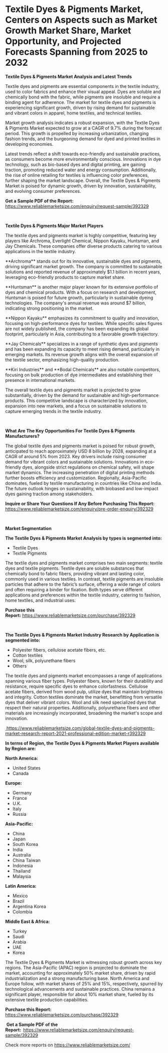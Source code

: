 <p><h1>Textile Dyes & Pigments Market, Centers on Aspects such as Market Growth Market Share, Market Opportunity, and Projected Forecasts Spanning from 2025 to 2032</h1></p><p><strong>Textile Dyes & Pigments Market Analysis and Latest Trends</strong></p>
<p><p>Textile dyes and pigments are essential components in the textile industry, used to color fabrics and enhance their visual appeal. Dyes are soluble and chemically bond with the fabric, while pigments are insoluble and require a binding agent for adherence. The market for textile dyes and pigments is experiencing significant growth, driven by rising demand for sustainable and vibrant colors in apparel, home textiles, and technical textiles.</p><p>Market growth analysis indicates a robust expansion, with the Textile Dyes & Pigments Market expected to grow at a CAGR of 9.7% during the forecast period. This growth is propelled by increasing urbanization, changing fashion trends, and the burgeoning demand for dyed and printed textiles in developing economies.</p><p>Latest trends reflect a shift towards eco-friendly and sustainable practices, as consumers become more environmentally conscious. Innovations in dye technology, such as bio-based dyes and digital printing, are gaining traction, promoting reduced water and energy consumption. Additionally, the rise of online retailing for textiles is influencing color preferences, further shaping the market landscape. Overall, the Textile Dyes & Pigments Market is poised for dynamic growth, driven by innovation, sustainability, and evolving consumer preferences.</p></p>
<p><strong>Get a Sample PDF of the Report:&nbsp;</strong> <a href="https://www.reliablemarketsize.com/enquiry/request-sample/392329?utm_campaign=2442&utm_medium=2&utm_source=Github&utm_content=ia&utm_term=29032025&utm_id=textile-dyes-pigments">https://www.reliablemarketsize.com/enquiry/request-sample/392329</a></p>
<p>&nbsp;</p>
<p><strong>Textile Dyes & Pigments Major Market Players</strong></p>
<p><p>The textile dyes and pigments market is highly competitive, featuring key players like Archroma, Everlight Chemical, Nippon Kayaku, Huntsman, and Jay Chemicals. These companies offer diverse products catering to various applications in the textile industry.</p><p>**Archroma** stands out for its innovative, sustainable dyes and pigments, driving significant market growth. The company is committed to sustainable solutions and reported revenue of approximately $1.1 billion in recent years, leveraging eco-friendly products to capture market share.</p><p>**Huntsman** is another major player known for its extensive portfolio of dyes and chemical products. With a focus on research and development, Huntsman is poised for future growth, particularly in sustainable dyeing technologies. The company's annual revenue was around $7 billion, indicating strong positioning in the market.</p><p>**Nippon Kayaku** emphasizes its commitment to quality and innovation, focusing on high-performance dyes for textiles. While specific sales figures are not widely published, the company has been expanding its global footprint, particularly in Asia, contributing to a favorable growth trajectory.</p><p>**Jay Chemicals** specializes in a range of synthetic dyes and pigments and has been expanding its capacity to meet rising demand, particularly in emerging markets. Its revenue growth aligns with the overall expansion of the textile sector, emphasizing high-quality production.</p><p>**Kiri Industries** and **Bodal Chemicals** are also notable competitors, focusing on bulk production of dye intermediates and establishing their presence in international markets. </p><p>The overall textile dyes and pigments market is projected to grow substantially, driven by the demand for sustainable and high-performance products. This competitive landscape is characterized by innovation, expansion into new markets, and a focus on sustainable solutions to capture emerging trends in the textile industry.</p></p>
<p>&nbsp;</p>
<p><strong>What Are The Key Opportunities For Textile Dyes & Pigments Manufacturers?</strong></p>
<p><p>The global textile dyes and pigments market is poised for robust growth, anticipated to reach approximately USD 8 billion by 2028, expanding at a CAGR of around 5% from 2023. Key drivers include rising consumer demand for vibrant colors and sustainable solutions. Innovations in eco-friendly dyes, alongside strict regulations on chemical safety, will shape market dynamics. The increasing penetration of digital printing methods further boosts efficiency and customization. Regionally, Asia-Pacific dominates, fueled by textile manufacturing in countries like China and India. The future outlook hinges on sustainability, with biobased and low-impact dyes gaining traction among stakeholders.</p></p>
<p><strong>Inquire or Share Your Questions If Any Before Purchasing This Report:</strong> <a href="https://www.reliablemarketsize.com/enquiry/pre-order-enquiry/392329?utm_campaign=2442&utm_medium=2&utm_source=Github&utm_content=ia&utm_term=29032025&utm_id=textile-dyes-pigments">https://www.reliablemarketsize.com/enquiry/pre-order-enquiry/392329</a></p>
<p>&nbsp;</p>
<p><strong>Market Segmentation</strong></p>
<p><strong>The Textile Dyes & Pigments Market Analysis by types is segmented into:</strong></p>
<p><ul><li>Textile Dyes</li><li>Textile Pigments</li></ul></p>
<p><p>The textile dyes and pigments market comprises two main segments: textile dyes and textile pigments. Textile dyes are soluble substances that chemically bond to fabric fibers, providing vibrant and lasting color, commonly used in various textiles. In contrast, textile pigments are insoluble particles that adhere to the fabric’s surface, offering a wide range of colors and often requiring a binder for fixation. Both types serve different applications and preferences within the textile industry, catering to fashion, home textiles, and industrial uses.</p></p>
<p><strong>Purchase this Report:&nbsp;</strong><a href="https://www.reliablemarketsize.com/purchase/392329?utm_campaign=2442&utm_medium=2&utm_source=Github&utm_content=ia&utm_term=29032025&utm_id=textile-dyes-pigments">https://www.reliablemarketsize.com/purchase/392329</a></p>
<p>&nbsp;</p>
<p><strong>The Textile Dyes & Pigments Market Industry Research by Application is segmented into:</strong></p>
<p><ul><li>Polyester fibers, cellulose acetate fibers, etc.</li><li>Cotton textiles</li><li>Wool, silk, polyurethane fibers</li><li>Others</li></ul></p>
<p><p>The textile dyes and pigments market encompasses a range of applications spanning various fiber types. Polyester fibers, known for their durability and resistance, require specific dyes to enhance colorfastness. Cellulose acetate fibers, derived from wood pulp, utilize dyes that maintain brightness and integrity. Cotton textiles dominate the market, benefitting from versatile dyes that deliver vibrant colors. Wool and silk need specialized dyes that respect their natural properties. Additionally, polyurethane fibers and other materials are increasingly incorporated, broadening the market's scope and innovation.</p></p>
<p><a href="https://www.reliablemarketsize.com/global-textile-dyes-and-pigments-market-research-report-2021-professional-edition-market-r392329?utm_campaign=2442&utm_medium=2&utm_source=Github&utm_content=ia&utm_term=29032025&utm_id=textile-dyes-pigments">&nbsp;https://www.reliablemarketsize.com/global-textile-dyes-and-pigments-market-research-report-2021-professional-edition-market-r392329</a></p>
<p><strong>In terms of Region, the Textile Dyes & Pigments Market Players available by Region are:</strong></p>
<p>
    <p> <strong> North America: </strong>
        <ul>
            <li>United States</li>
            <li>Canada</li>
        </ul>
        </p> 
    <p> <strong> Europe: </strong>
        <ul>
            <li>Germany</li>
            <li>France</li>
            <li>U.K.</li>
            <li>Italy</li>
            <li>Russia</li>
        </ul>
        </p> 
    <p> <strong> Asia-Pacific: </strong>
        <ul>
            <li>China</li>
            <li>Japan</li>
            <li>South Korea</li>
            <li>India</li>
            <li>Australia</li>
            <li>China Taiwan</li>
            <li>Indonesia</li>
            <li>Thailand</li>
            <li>Malaysia</li>
        </ul>
        </p> 
    <p> <strong> Latin America: </strong>
        <ul>
            <li>Mexico</li>
            <li>Brazil</li>
            <li>Argentina Korea</li>
            <li>Colombia</li>
        </ul>
        </p> 
    <p> <strong> Middle East & Africa: </strong>
        <ul>
            <li>Turkey</li>
            <li>Saudi</li>
            <li>Arabia</li>
            <li>UAE</li>
            <li>Korea</li>
        </ul>
    </p>
    </p>
<p><p>The Textile Dyes & Pigments Market is witnessing robust growth across key regions. The Asia-Pacific (APAC) region is projected to dominate the market, accounting for approximately 50% market share, driven by rapid industrialization and a strong manufacturing base. North America and Europe follow, with market shares of 25% and 15%, respectively, spurred by technological advancements and sustainable practices. China remains a significant player, responsible for about 10% market share, fueled by its extensive textile production capabilities.</p></p>
<p><strong>Purchase this Report: </strong><a href="https://www.reliablemarketsize.com/purchase/392329?utm_campaign=2442&utm_medium=2&utm_source=Github&utm_content=ia&utm_term=29032025&utm_id=textile-dyes-pigments">https://www.reliablemarketsize.com/purchase/392329</a></p>
<p>&nbsp;<strong>Get a Sample PDF of the Report:&nbsp;&nbsp;</strong><a href="https://www.reliablemarketsize.com/enquiry/request-sample/392329?utm_campaign=2442&utm_medium=2&utm_source=Github&utm_content=ia&utm_term=29032025&utm_id=textile-dyes-pigments">https://www.reliablemarketsize.com/enquiry/request-sample/392329</a></p>
<p><strong></strong></p>
<p>Check more reports on <a href="https://www.reliablemarketsize.com/?utm_campaign=2442&utm_medium=2&utm_source=Github&utm_content=ia&utm_term=29032025&utm_id=textile-dyes-pigments">https://www.reliablemarketsize.com/</a></p>